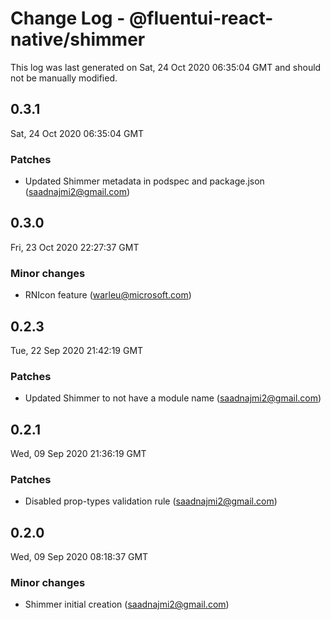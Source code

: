# Change Log - @fluentui-react-native/shimmer

This log was last generated on Sat, 24 Oct 2020 06:35:04 GMT and should not be manually modified.

<!-- Start content -->

## 0.3.1

Sat, 24 Oct 2020 06:35:04 GMT

### Patches

- Updated Shimmer metadata in podspec and package.json (saadnajmi2@gmail.com)

## 0.3.0

Fri, 23 Oct 2020 22:27:37 GMT

### Minor changes

- RNIcon feature (warleu@microsoft.com)

## 0.2.3

Tue, 22 Sep 2020 21:42:19 GMT

### Patches

- Updated Shimmer to not have a module name (saadnajmi2@gmail.com)

## 0.2.1

Wed, 09 Sep 2020 21:36:19 GMT

### Patches

- Disabled prop-types validation rule (saadnajmi2@gmail.com)

## 0.2.0

Wed, 09 Sep 2020 08:18:37 GMT

### Minor changes

- Shimmer initial creation (saadnajmi2@gmail.com)
